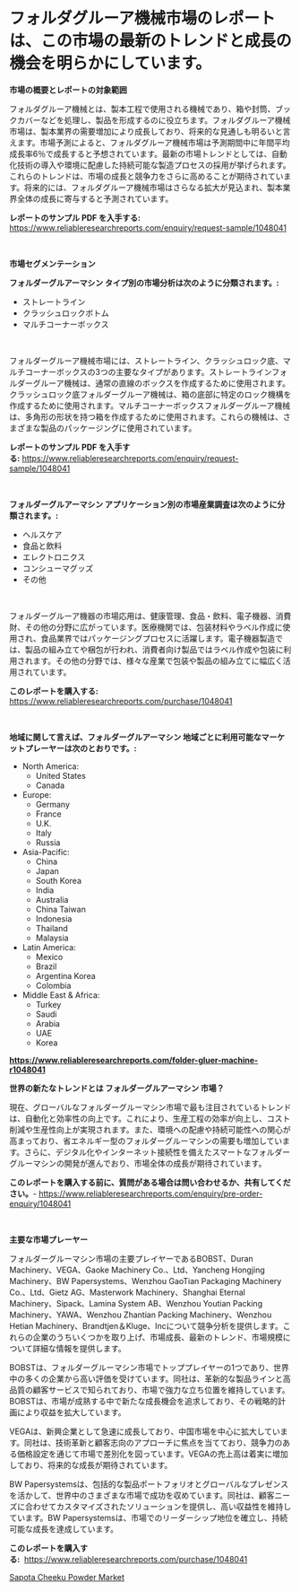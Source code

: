<p><h1>フォルダグルーア機械市場のレポートは、この市場の最新のトレンドと成長の機会を明らかにしています。</h1></p><p><strong>市場の概要とレポートの対象範囲</strong></p>
<p><p>フォルダグルーア機械とは、製本工程で使用される機械であり、箱や封筒、ブックカバーなどを処理し、製品を形成するのに役立ちます。フォルダグルーア機械市場は、製本業界の需要増加により成長しており、将来的な見通しも明るいと言えます。市場予測によると、フォルダグルーア機械市場は予測期間中に年間平均成長率6％で成長すると予想されています。最新の市場トレンドとしては、自動化技術の導入や環境に配慮した持続可能な製造プロセスの採用が挙げられます。これらのトレンドは、市場の成長と競争力をさらに高めることが期待されています。将来的には、フォルダグルーア機械市場はさらなる拡大が見込まれ、製本業界全体の成長に寄与すると予測されています。</p></p>
<p><strong>レポートのサンプル PDF を入手する:</strong> <a href="https://www.reliableresearchreports.com/enquiry/request-sample/1048041">https://www.reliableresearchreports.com/enquiry/request-sample/1048041</a></p>
<p>&nbsp;</p>
<p><strong>市場セグメンテーション</strong></p>
<p><strong>フォルダーグルアーマシン タイプ別の市場分析は次のように分類されます。:</strong></p>
<p><ul><li>ストレートライン</li><li>クラッシュロックボトム</li><li>マルチコーナーボックス</li></ul></p>
<p>&nbsp;</p>
<p><p>フォルダーグルーア機械市場には、ストレートライン、クラッシュロック底、マルチコーナーボックスの3つの主要なタイプがあります。ストレートラインフォルダーグルーア機械は、通常の直線のボックスを作成するために使用されます。クラッシュロック底フォルダーグルーア機械は、箱の底部に特定のロック機構を作成するために使用されます。マルチコーナーボックスフォルダーグルーア機械は、多角形の形状を持つ箱を作成するために使用されます。これらの機械は、さまざまな製品のパッケージングに使用されています。</p></p>
<p><strong>レポートのサンプル PDF を入手する:</strong>&nbsp;<a href="https://www.reliableresearchreports.com/enquiry/request-sample/1048041">https://www.reliableresearchreports.com/enquiry/request-sample/1048041</a></p>
<p>&nbsp;</p>
<p><strong> フォルダーグルアーマシン アプリケーション別の市場産業調査は次のように分類されます。:</strong></p>
<p><ul><li>ヘルスケア</li><li>食品と飲料</li><li>エレクトロニクス</li><li>コンシューマグッズ</li><li>その他</li></ul></p>
<p>&nbsp;</p>
<p><p>フォルダーグルーア機器の市場応用は、健康管理、食品・飲料、電子機器、消費財、その他の分野に広がっています。医療機関では、包装材料やラベル作成に使用され、食品業界ではパッケージングプロセスに活躍します。電子機器製造では、製品の組み立てや梱包が行われ、消費者向け製品ではラベル作成や包装に利用されます。その他の分野では、様々な産業で包装や製品の組み立てに幅広く活用されています。</p></p>
<p><strong>このレポートを購入する:</strong>&nbsp; <a href="https://www.reliableresearchreports.com/purchase/1048041">https://www.reliableresearchreports.com/purchase/1048041</a></p>
<p>&nbsp;</p>
<p><strong>地域に関して言えば、フォルダーグルアーマシン 地域ごとに利用可能なマーケットプレーヤーは次のとおりです。:</strong></p>
<p><ul>
    <li>
        North America:
        <ul>
            <li>United States</li>
            <li>Canada</li>
        </ul>
    </li>
    <li>
        Europe:
        <ul>
            <li>Germany</li>
            <li>France</li>
            <li>U.K.</li>
            <li>Italy</li>
            <li>Russia</li>
        </ul>
    </li>
    <li>
        Asia-Pacific:
        <ul>
            <li>China</li>
            <li>Japan</li>
            <li>South Korea</li>
            <li>India</li>
            <li>Australia</li>
            <li>China Taiwan</li>
            <li>Indonesia</li>
            <li>Thailand</li>
            <li>Malaysia</li>
        </ul>
    </li>
    <li>
        Latin America:
        <ul>
            <li>Mexico</li>
            <li>Brazil</li>
            <li>Argentina Korea</li>
            <li>Colombia</li>
        </ul>
    </li>
    <li>
        Middle East & Africa:
        <ul>
            <li>Turkey</li>
            <li>Saudi</li>
            <li>Arabia</li>
            <li>UAE</li>
            <li>Korea</li>
        </ul>
    </li>
    </ul></p>
<p><strong><a href="https://www.reliableresearchreports.com/folder-gluer-machine-r1048041">https://www.reliableresearchreports.com/folder-gluer-machine-r1048041</a></strong>&nbsp;</p>
<p><strong>世界の新たなトレンドとは フォルダーグルアーマシン 市場？</strong></p>
<p><p>現在、グローバルなフォルダーグルーマシン市場で最も注目されているトレンドは、自動化と効率性の向上です。これにより、生産工程の効率が向上し、コスト削減や生産性向上が実現されます。また、環境への配慮や持続可能性への関心が高まっており、省エネルギー型のフォルダーグルーマシンの需要も増加しています。さらに、デジタル化やインターネット接続性を備えたスマートなフォルダーグルーマシンの開発が進んでおり、市場全体の成長が期待されています。</p></p>
<p><strong>このレポートを購入する前に、質問がある場合は問い合わせるか、共有してください。</strong>- <a href="https://www.reliableresearchreports.com/enquiry/pre-order-enquiry/1048041">https://www.reliableresearchreports.com/enquiry/pre-order-enquiry/1048041</a></p>
<p>&nbsp;</p>
<p><strong>主要な市場プレーヤー</strong></p>
<p><p>フォルダーグルーマシン市場の主要プレイヤーであるBOBST、Duran Machinery、VEGA、Gaoke Machinery Co.、Ltd、Yancheng Hongjing Machinery、BW Papersystems、Wenzhou GaoTian Packaging Machinery Co.、Ltd、Gietz AG、Masterwork Machinery、Shanghai Eternal Machinery、Sipack、Lamina System AB、Wenzhou Youtian Packing Machinery、YAWA、Wenzhou Zhantian Packing Machinery、Wenzhou Hetian Machinery、Brandtjen＆Kluge、Incについて競争分析を提供します。これらの企業のうちいくつかを取り上げ、市場成長、最新のトレンド、市場規模について詳細な情報を提供します。</p><p>BOBSTは、フォルダーグルーマシン市場でトッププレイヤーの1つであり、世界中の多くの企業から高い評価を受けています。同社は、革新的な製品ラインと高品質の顧客サービスで知られており、市場で強力な立ち位置を維持しています。BOBSTは、市場が成熟する中で新たな成長機会を追求しており、その戦略的計画により収益を拡大しています。</p><p>VEGAは、新興企業として急速に成長しており、中国市場を中心に拡大しています。同社は、技術革新と顧客志向のアプローチに焦点を当てており、競争力のある価格設定を通じて市場で差別化を図っています。VEGAの売上高は着実に増加しており、将来的な成長が期待されています。</p><p>BW Papersystemsは、包括的な製品ポートフォリオとグローバルなプレゼンスを活かして、世界中のさまざまな市場で成功を収めています。同社は、顧客ニーズに合わせてカスタマイズされたソリューションを提供し、高い収益性を維持しています。BW Papersystemsは、市場でのリーダーシップ地位を確立し、持続可能な成長を達成しています。</p></p>
<p><strong>このレポートを購入する:</strong>&nbsp;&nbsp;<a href="https://www.reliableresearchreports.com/purchase/1048041">https://www.reliableresearchreports.com/purchase/1048041</a></p>
<p><p><a href="https://confirmed-shield-e13.notion.site/Sapota-Cheeku-Powder-Market-Trends-Forecast-and-Competitive-Analysis-to-2031-b18734ec147c4e57a2110dc11dfd39de">Sapota Cheeku Powder Market</a></p></p>